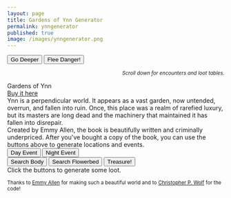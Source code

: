 ```yaml
---
layout: page
title: Gardens of Ynn Generator
permalink: ynngenerator
published: true
image: /images/ynngenerator.png
---
```

<div class="buttonWrapper">
  <button class="btn btn-primary" onclick="buttonDeeper()">Go Deeper</button>
  <button class="btn btn-primary">Flee Danger!</button>
</div>
<p style="text-align: right;font-style: italic;"><small>Scroll down for encounters and loot tables.</small></p>

<div class="container generatorCard">
  <div class="row pastRecords">
    <div class="col-xl-6 col-md-12 tightSpacing h3" id="pastLocations"></div>
    <div class="col-xl-6 col-md-12 tightSpacing h3" id="pastDetails"><a href="https://www.drivethrurpg.com/product/237544/The-Gardens-Of-Ynn"></a></div>
  </div>
  <div class="row">
    <div class="col-xl-6 col-md-12 tightSpacing h2" id="locationTitle">Gardens of Ynn</div>
    <div class="col-xl-6 col-md-12 tightSpacing h2" id="detailTitle"><a href="https://www.drivethrurpg.com/product/237544/The-Gardens-Of-Ynn">Buy it here</a></div>
  </div>
  <div class="row">
    <div id="locationDesc" class="col-xl-6 col-md-12" style="border-right: 1px solid var(--border-color);">
    Ynn is a perpendicular world. It appears as a vast garden, now untended, overrun, and fallen into ruin. Once, this place was a realm of rarefied luxury, but its masters are long dead and the machinery that maintained it has fallen into disrepair.
    </div>
    <div id="detailDesc" class="col-xl-6 col-md-12">
    Created by Emmy Allen, the book is beautifully written and criminally underpriced. After you've bought a copy of the book, you can use the buttons above to generate locations and events.
    </div>
	</div>
</div>

<div class="buttonWrapper">
  <button class="btn btn-primary" onclick="buttonDay()">Day Event</button>
  <button class="btn btn-primary">Night Event</button>
</div>

<div class="container generatorCard">
  <div class="row" id="eventText">
	</div>
</div>

<div class="buttonWrapper">
  <button class="btn btn-primary">Search Body</button>
  <button class="btn btn-primary">Search Flowerbed</button>
  <button class="btn btn-primary">Treasure!</button>
</div>

<div class="container generatorCard">
  <div class="row">
    <div class="col tightSpacing h3" id="generatorTitle">Click the buttons to generate some loot.</div>
  </div>
</div>

<small>Thanks to <a href="https://www.patreon.com/EmmyCavegirlAllen/overview/">Emmy Allen</a> for making such a beautiful world and to <a href="http://chrispwolf.com/">Christopher P. Wolf</a> for the code!</small>

<script>
var currentLayer = -1;

function buttonDeeper() {
  var xmlhttp = new XMLHttpRequest();
  xmlhttp.onreadystatechange = function () {
    if (this.readyState == 4 && this.status == 200) {
      goDeeper(JSON.parse(this.responseText));
    }
  };
  xmlhttp.open("GET", "ynn.json", true);
  xmlhttp.send();
}

function buttonDay() {
  var xmlhttp = new XMLHttpRequest();
  xmlhttp.onreadystatechange = function () {
    if (this.readyState == 4 && this.status == 200) {
      dayEvent(JSON.parse(this.responseText));
    }
  };
  xmlhttp.open("GET", "ynn.json", true);
  xmlhttp.send();
}

function goDeeper(ynn) {
  //Add to the list of past locations
  document.getElementById("pastLocations").innerHTML = document.getElementById("pastLocations").innerHTML + document.getElementById("locationTitle").innerHTML + "<br>";

  document.getElementById("pastDetails").innerHTML = document.getElementById("pastDetails").innerHTML + document.getElementById("detailTitle").innerHTML + "<br>";

  //increase to the next Layer
  currentLayer++;
  var nextLocation = Math.floor(Math.random() * 20) + currentLayer;
  var nextDetail = Math.floor(Math.random() * 20) + currentLayer;

  document.getElementById("locationTitle").innerHTML = currentLayer + ". " + ynn.locations[currentLayer].title + " <small>pg " + ynn.locations[currentLayer].page + "</small>";

  document.getElementById("detailTitle").innerHTML = currentLayer + ". " + ynn.details[currentLayer].title + " <small>pg " + ynn.details[currentLayer].page + "</small>";

  document.getElementById("locationDesc").innerHTML = ynn.locations[currentLayer].description;
  document.getElementById("detailDesc").innerHTML = ynn.details[currentLayer].description;
}

function dayEvent(ynn) {
  var nextEvent = Math.floor(Math.random() * ynn.events.length);
  var eventDescription = ynn.events[nextEvent].description;
  var encounters = "";

  for (i = 0; i < ynn.events[nextEvent].encounters; i++) {
    var nextEncounter = ynn.dayEncounters[Math.floor(Math.random() * ynn.dayEncounters.length)];

    encounters = "<hr class=\"tightSpacing\"><strong>" + encounters +
      nextEncounter.title + " <small>pg " + nextEncounter.page + "</small><br>" +
      nextEncounter.description + "<br><i>" + nextEncounter.stats + "</i>";
  }

  document.getElementById("eventText").innerHTML = eventDescription + encounters;
}

</script>